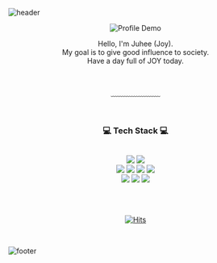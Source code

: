 ![header](https://capsule-render.vercel.app/api?type=waving&&color=gradient&height=100&section=header&fontSize=90)


<div align = "center">
 
 ![Profile Demo](https://tech-orbit.wontory.dev/api?title=Joy&tech=Typescript,React&size=300)
 
 <p>
  Hello, I'm Juhee (Joy).<br/>
  My goal is to give good influence to society.<br/>
  Have a day full of JOY today.
 </p>
 
 <br/>
 
 <!-- [![Gmail Badge](https://img.shields.io/badge/Gmail-d14836?style=flat-square&logo=Gmail&logoColor=white&link=mailto:jjuhee0913@gmail.com)](mailto:jjuhee0913@gmail.com) -->
 <!-- [![Blog Badge](http://img.shields.io/badge/-Blog-green?style=flat-square&logo=Naver&link=https://blog.naver.com/chajuhui123)](https://blog.naver.com/chajuhui123) -->
 
 ﹏﹏﹏﹏﹏﹏﹏
 
 <br/>
  
 <h3>💻 Tech Stack 💻</h3>
 <br/>
 <img src="https://img.shields.io/badge/JavaScript-F7DF1E?style=flat-square&logo=JavaScript&logoColor=white"/>
 <img src="https://img.shields.io/badge/TypeScript-3178C6?style=flat-square&logo=TypeScript&logoColor=white"/>
 <br/>
 <img src="https://img.shields.io/badge/React-61DAFB?style=flat-square&logo=React&logoColor=white"/>
 <img src="https://img.shields.io/badge/Next.js-000000?style=flat-square&logo=Next.js&logoColor=white"/>
 <img src="https://img.shields.io/badge/React Native-61DAFB?style=flat-square&logo=React&logoColor=black"/>
 <img src="https://img.shields.io/badge/Vue-4FC08D?style=flat-square&logo=Vue.js&logoColor=white"/>
 <br/>
 <img src="https://img.shields.io/badge/Python-3776AB?style=flat-square&logo=Python&logoColor=white"/>
 <img src="https://img.shields.io/badge/Django-092E20?style=flat-square&logo=Django&logoColor=white"/>
 <img src="https://img.shields.io/badge/flask-000000?style=flat-square&logo=Flask&logoColor=white"/>
 
 <br/><br/>
 
 [![Hits](https://hits.seeyoufarm.com/api/count/incr/badge.svg?url=https%3A%2F%2Fgithub.com%2Fchajuhui123&count_bg=%23FFD5D5&title_bg=%23FF7575&icon=&icon_color=%23E7E7E7&title=VISIT&edge_flat=false)](https://hits.seeyoufarm.com)

</div>

<br/>

![footer](https://capsule-render.vercel.app/api?type=waving&&color=gradient&height=100&section=footer&fontSize=90)

